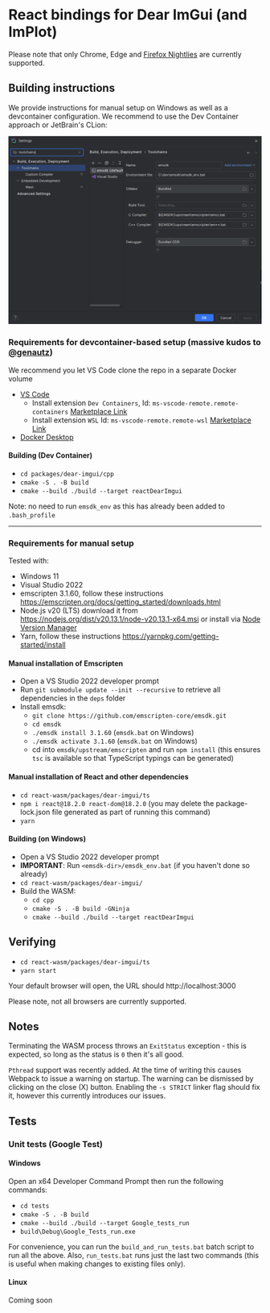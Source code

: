 # React bindings for Dear ImGui (and ImPlot)

Please note that only Chrome, Edge and [Firefox Nightlies](https://www.mozilla.org/en-US/firefox/channel/desktop/) are currently supported.

## Building instructions

We provide instructions for manual setup on Windows as well as a devcontainer configuration. We recommend to use the Dev Container approach or JetBrain's CLion:

![React Dear Imgui Electron demo](/screenshots/dear-imgui/clion-toolchain.png?raw=true)

### Requirements for devcontainer-based setup (massive kudos to [@genautz](https://github.com/genautz))

We recommend you let VS Code clone the repo in a separate Docker volume

- [VS Code](https://code.visualstudio.com/)
    -  Install extension `Dev Containers`, Id: `ms-vscode-remote.remote-containers` [Marketplace Link](https://marketplace.visualstudio.com/items?itemName=ms-vscode-remote.remote-containers)
    -  Install extension `WSL` Id: `ms-vscode-remote.remote-wsl` [Marketplace Link](https://marketplace.visualstudio.com/items?itemName=ms-vscode-remote.remote-wsl)
- [Docker Desktop](https://www.docker.com/products/docker-desktop/)

#### Building (Dev Container)

-   `cd packages/dear-imgui/cpp`
-   `cmake -S . -B build`
-   `cmake --build ./build --target reactDearImgui`

Note: no need to run `emsdk_env` as this has already been added to `.bash_profile`

----

### Requirements for manual setup

Tested with:

-   Windows 11
-   Visual Studio 2022
-   emscripten 3.1.60, follow these instructions https://emscripten.org/docs/getting_started/downloads.html
-   Node.js v20 (LTS) download it from https://nodejs.org/dist/v20.13.1/node-v20.13.1-x64.msi or install via [Node Version Manager](https://github.com/coreybutler/nvm-windows)
-   Yarn, follow these instructions https://yarnpkg.com/getting-started/install

#### Manual installation of Emscripten

-   Open a VS Studio 2022 developer prompt
-   Run `git submodule update --init --recursive` to retrieve all dependencies in the `deps` folder
-   Install emsdk:
    -   `git clone https://github.com/emscripten-core/emsdk.git`
    -   `cd emsdk`
    -   `./emsdk install 3.1.60` (`emsdk.bat` on Windows)
    -   `./emsdk activate 3.1.60` (`emsdk.bat` on Windows)
    -   cd into `emsdk/upstream/emscripten` and run `npm install` (this ensures `tsc` is available so that TypeScript typings can be generated)

#### Manual installation of React and other dependencies

-   `cd react-wasm/packages/dear-imgui/ts`
-   `npm i react@18.2.0 react-dom@18.2.0` (you may delete the package-lock.json file generated as part of running this command)
-   `yarn`

#### Building (on Windows)

-   Open a VS Studio 2022 developer prompt
-   **IMPORTANT**: Run `<emsdk-dir>/emsdk_env.bat` (if you haven't done so already)
-   `cd react-wasm/packages/dear-imgui/`
-   Build the WASM:
    -   `cd cpp`
    -   `cmake -S . -B build -GNinja`
    -   `cmake --build ./build --target reactDearImgui`

## Verifying

-   `cd react-wasm/packages/dear-imgui/ts`
-   `yarn start`

Your default browser will open, the URL should http://localhost:3000

Please note, not all browsers are currently supported.

## Notes

Terminating the WASM process throws an `ExitStatus` exception - this is expected, so long as the status is `0` then it's all good.

`Pthread` support was recently added. At the time of writing this causes Webpack to issue a warning on startup. The warning can be dismissed by clicking on the close (X) button. Enabling the `-s STRICT` linker flag should fix it, however this currently introduces our issues.

## Tests

### Unit tests (Google Test)

#### Windows

Open an x64 Developer Command Prompt then run the following commands:

- `cd tests`
- `cmake -S . -B build`
- `cmake --build ./build --target Google_tests_run`
- `build\Debug\Google_Tests_run.exe`

For convenience, you can run the `build_and_run_tests.bat` batch script to run all the above.
Also, `run_tests.bat` runs just the last two commands (this is useful when making changes to existing files only).

#### Linux

Coming soon


